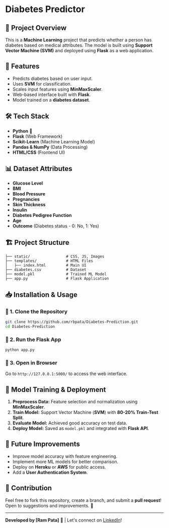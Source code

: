 # Diabetes Predictor

## 🚀 Project Overview
This is a **Machine Learning** project that predicts whether a person has diabetes based on medical attributes. The model is built using **Support Vector Machine (SVM)** and deployed using **Flask** as a web application.

## 📌 Features
- Predicts diabetes based on user input.
- Uses **SVM** for classification.
- Scales input features using **MinMaxScaler**.
- Web-based interface built with **Flask**.
- Model trained on a **diabetes dataset**.

## 🛠️ Tech Stack
- **Python** 🐍
- **Flask** (Web Framework)
- **Scikit-Learn** (Machine Learning Model)
- **Pandas & NumPy** (Data Processing)
- **HTML/CSS** (Frontend UI)

## 📊 Dataset Attributes
- **Glucose Level**
- **BMI**
- **Blood Pressure**
- **Pregnancies**
- **Skin Thickness**
- **Insulin**
- **Diabetes Pedigree Function**
- **Age**
- **Outcome** (Diabetes status - 0: No, 1: Yes)

## 🏗️ Project Structure
```
├── static/                # CSS, JS, Images
├── templates/             # HTML Files
│   ├── index.html         # Main UI
├── diabetes.csv           # Dataset
├── model.pkl              # Trained ML Model
├── app.py                 # Flask Application
```

## 📥 Installation & Usage
### 🔹 1. Clone the Repository
```bash
git clone https://github.com/rbpata/Diabetes-Prediction.git
cd Diabetes-Prediction
```

### 🔹 2. Run the Flask App
```bash
python app.py
```

### 🔹 3. Open in Browser
Go to `http://127.0.0.1:5000/` to access the web interface.

## 🎯 Model Training & Deployment
1. **Preprocess Data:** Feature selection and normalization using **MinMaxScaler**.
2. **Train Model:** Support Vector Machine (**SVM**) with **80-20% Train-Test Split**.
3. **Evaluate Model:** Achieved good accuracy on test data.
4. **Deploy Model:** Saved as `model.pkl` and integrated with **Flask API**.

## 📌 Future Improvements
- Improve model accuracy with feature engineering.
- Implement more ML models for better comparison.
- Deploy on **Heroku** or **AWS** for public access.
- Add a **User Authentication System**.

## 🤝 Contribution
Feel free to fork this repository, create a branch, and submit a **pull request**! Open to suggestions and improvements. 🚀

---
**Developed by [Ram Pata]** 🚀 | Let's connect on [LinkedIn](www.linkedin.com/in/ram-pata)!

